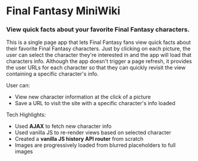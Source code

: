 # Final Fantasy MiniWiki

### View quick facts about your favorite Final Fantasy characters.

This is a single page app that lets Final Fantasy fans view quick facts about their favorite Final Fantasy characters. Just by clicking on each picture, the user can select the character they're interested in and the app will load that characters info. Although the app doesn't trigger a page refresh, it provides the user URLs for each character so that they can quickly revisit the view containing a specific character's info.

User can:

* View new character information at the click of a picture
* Save a URL to visit the site with a specific character's info loaded

Tech Highlights:

* Used **AJAX** to fetch new character info
* Used vanilla JS to re-render views based on selected character
* Created a **vanilla JS history API router** from scratch
* Images are progressively loaded from blurred placeholders to full images

[Visit the Site!]: https://finalfantasy-miniwiki.surge.sh/
